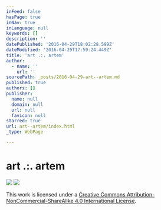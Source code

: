 ```yaml
---
inFeed: false
hasPage: true
inNav: true
inLanguage: null
keywords: []
description: ''
datePublished: '2016-04-29T18:02:28.599Z'
dateModified: '2016-04-29T17:59:24.449Z'
title: 'art .:. artem'
author:
  - name: ''
    url: ''
sourcePath: _posts/2016-04-29-art--artem.md
published: true
authors: []
publisher:
  name: null
  domain: null
  url: null
  favicon: null
starred: true
url: art--artem/index.html
_type: WebPage

---
```

# art .:. artem
![](https://s3-us-west-2.amazonaws.com/the-grid-img/p/e035b963c2f05e8a1cadbdc2f6ae5dc12469cc86.jpg)
![](https://the-grid-user-content.s3-us-west-2.amazonaws.com/4e239fff-0f44-4f66-a895-03e3caa33008.jpg)

This work is licensed under a [Creative Commons Attribution-NonCommercial-ShareAlike 4.0 International License][0].

[0]: http://creativecommons.org/licenses/by-nc-sa/4.0/